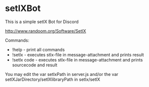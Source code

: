 # setlXBot
This is a simple setlX Bot for Discord

http://www.randoom.org/Software/SetlX

Commands:
 - !help - print all commands
 - !setlx - executes stlx-file in message-attachment and prints result
 - !setlx code - executes stlx-file in message-attachment and prints sourcecode and result


You may edit the var setlxPath in server.js and/or the var setlXJarDirectory/setlXlibraryPath in setlx/setlX
